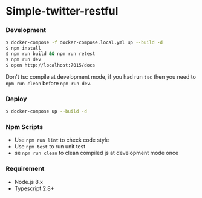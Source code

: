 # Simple-twitter-restful

### Development

```bash
$ docker-compose -f docker-compose.local.yml up --build -d
$ npm install 
$ npm run build && npm run retest
$ npm run dev
$ open http://localhost:7015/docs
```

Don't tsc compile at development mode, if you had run `tsc` then you need to `npm run clean` before `npm run dev`.

### Deploy

```bash
$ docker-compose up --build -d
```

### Npm Scripts

- Use `npm run lint` to check code style
- Use `npm test` to run unit test
- se `npm run clean` to clean compiled js at development mode once

### Requirement

- Node.js 8.x
- Typescript 2.8+
